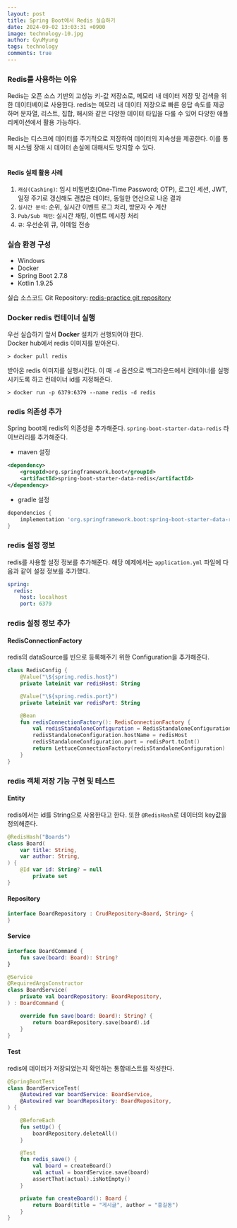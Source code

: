 ```yaml
---
layout:	post
title: Spring Boot에서 Redis 실습하기
date: 2024-09-02 13:03:31 +0900
image: technology-10.jpg
author: GyuMyung
tags: technology
comments: true
---
```


### Redis를 사용하는 이유
Redis는 오픈 소스 기반의 고성능 키-값 저장소로, 메모리 내 데이터 저장 및 검색을 위한 데이터베이로 사용한다. redis는 메모리 내 데이터 저장으로 빠른 응답 속도를 제공하며 문자열, 리스트, 집합, 해시와 같은 다양한 데이터 타입을 다룰 수 있어 다양한 애플리케이션에서 활용 가능하다. <br/><br/>
Redis는 디스크에 데이터를 주기적으로 저장하여 데이터의 지속성을 제공한다. 이를 통해 시스템 장애 시 데이터 손실에 대해서도 방지할 수 있다. <br/><br/>

#### Redis 실제 활용 사례
1. `캐싱(Cashing)`: 임시 비밀번호(One-Time Password; OTP), 로그인 세션, JWT, 일정 주기로 갱신해도 괜찮은 데이터, 동일한 연산으로 나온 결과
2. `실시간 분석`: 순위, 실시간 이벤트 로그 처리, 방문자 수 계산
3. `Pub/Sub 패턴`: 실시간 채팅, 이벤트 메시징 처리
4. `큐`: 우선순위 큐, 이메일 전송

### 실습 환경 구성
* Windows
* Docker
* Spring Boot 2.7.8
* Kotlin 1.9.25

실습 소스코드 Git Repository: [redis-practice git repository](https://github.com/lgm1007/redis-practice)

### Docker redis 컨테이너 실행
우선 실습하기 앞서 **Docker** 설치가 선행되어야 한다. <br/>
Docker hub에서 redis 이미지를 받아온다. <br/>
```
> docker pull redis
```

받아온 redis 이미지를 실행시킨다. 이 때 `-d` 옵션으로 백그라운드에서 컨테이너를 실행시키도록 하고 컨테이너 id를 지정해준다. <br/>
```
> docker run -p 6379:6379 --name redis -d redis
```

### redis 의존성 추가
Spring boot에 redis의 의존성을 추가해준다. `spring-boot-starter-data-redis` 라이브러리를 추가해준다. <br/>

* maven 설정

```xml
<dependency>
    <groupId>org.springframework.boot</groupId>
    <artifactId>spring-boot-starter-data-redis</artifactId>
</dependency>
```

* gradle 설정

```gradle
dependencies {
    implementation 'org.springframework.boot:spring-boot-starter-data-redis'
}
```

### redis 설정 정보
redis를 사용할 설정 정보를 추가해준다. 해당 예제에서는 `application.yml` 파일에 다음과 같이 설정 정보를 추가했다. <br/>
```yml
spring:
  redis:
    host: localhost
    port: 6379
```

### redis 설정 정보 추가
#### RedisConnectionFactory
redis의 dataSource를 빈으로 등록해주기 위한 Configuration을 추가해준다. <br/>
```kotlin
class RedisConfig {
    @Value("\${spring.redis.host}")
    private lateinit var redisHost: String

    @Value("\${spring.redis.port}")
    private lateinit var redisPort: String

    @Bean
    fun redisConnectionFactory(): RedisConnectionFactory {
        val redisStandaloneConfiguration = RedisStandaloneConfiguration()
        redisStandaloneConfiguration.hostName = redisHost
        redisStandaloneConfiguration.port = redisPort.toInt()
        return LettuceConnectionFactory(redisStandaloneConfiguration)
    }
}
```

### redis 객체 저장 기능 구현 및 테스트
#### Entity
redis에서는 id를 String으로 사용한다고 한다. 또한 `@RedisHash`로 데이터의 key값을 정의해준다. <br/>
```kotlin
@RedisHash("Boards")
class Board(
    var title: String,
    var author: String,
) {
    @Id var id: String? = null
        private set
}
```

#### Repository
```kotlin
interface BoardRepository : CrudRepository<Board, String> {
}
```

#### Service
```kotlin
interface BoardCommand {
    fun save(board: Board): String?
}
```
```kotlin
@Service
@RequiredArgsConstructor
class BoardService(
    private val boardRepository: BoardRepository,
) : BoardCommand {

    override fun save(board: Board): String? {
        return boardRepository.save(board).id
    }
}
```

#### Test
redis에 데이터가 저장되었는지 확인하는 통합테스트를 작성한다. <br/>
```kotlin
@SpringBootTest
class BoardServiceTest(
    @Autowired var boardService: BoardService,
    @Autowired var boardRepository: BoardRepository,
) {

    @BeforeEach
    fun setUp() {
        boardRepository.deleteAll()
    }

    @Test
    fun redis_save() {
        val board = createBoard()
        val actual = boardService.save(board)
        assertThat(actual).isNotEmpty()
    }

    private fun createBoard(): Board {
        return Board(title = "게시글", author = "홍길동")
    }
}
```

